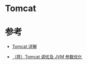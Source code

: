 # Tomcat

# 参考

  * [Tomcat 详解](https://www.cnblogs.com/wangdaijun/p/5014898.html)
  
  * [（荐）Tomcat 调优及 JVM 参数优化](https://www.cnblogs.com/baihuitestsoftware/articles/6483690.html)
  
